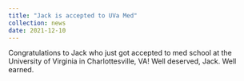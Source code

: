 ```yaml
---
title: "Jack is accepted to UVa Med"
collection: news
date: 2021-12-10
---
```


Congratulations to Jack who just got accepted to med school at the University of Virginia in Charlottesville, VA! Well deserved, Jack. Well earned.

